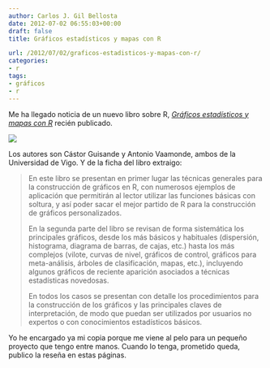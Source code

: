 ```yaml
---
author: Carlos J. Gil Bellosta
date: 2012-07-02 06:55:03+00:00
draft: false
title: Gráficos estadísticos y mapas con R

url: /2012/07/02/graficos-estadisticos-y-mapas-con-r/
categories:
- r
tags:
- gráficos
- r
---
```


Me ha llegado noticia de un nuevo libro sobre R, [_Gráficos estadísticos y mapas con R_](http://ediciones.diazdesantos.es/libros/guisande-gonzalez-castor-graficos-estadisticos-y-mapas-con-r-L0000410004163.html) recién publicado.

[![](/wp-uploads/2012/06/graficos_estadisticos_r.jpg)
](/wp-uploads/2012/06/graficos_estadisticos_r.jpg)

Los autores son Cástor Guisande y Antonio Vaamonde, ambos de la Universidad de Vigo. Y de la ficha del libro extraigo:

>En este libro se presentan en primer lugar las técnicas generales para la construcción de gráficos en R, con numerosos ejemplos de aplicación que permitirán al lector utilizar las funciones básicas con soltura, y así poder sacar el mejor partido de R para la construcción de gráficos personalizados.
>
>En la segunda parte del libro se revisan de forma sistemática los principales gráficos, desde los más básicos y habituales (dispersión, histograma, diagrama de barras, de cajas, etc.) hasta los más complejos (vilote, curvas de nivel, gráficos de control, gráficos para meta-análisis, árboles de clasificación, mapas, etc.), incluyendo algunos gráficos de reciente aparición asociados a técnicas estadísticas novedosas.
>
>En todos los casos se presentan con detalle los procedimientos para la construcción de los gráficos y las principales claves de interpretación, de modo que puedan ser utilizados por usuarios no expertos o con conocimientos estadísticos básicos.

Yo he encargado ya mi copia porque me viene al pelo para un pequeño proyecto que tengo entre manos. Cuando lo tenga, prometido queda, publico la reseña en estas páginas.


